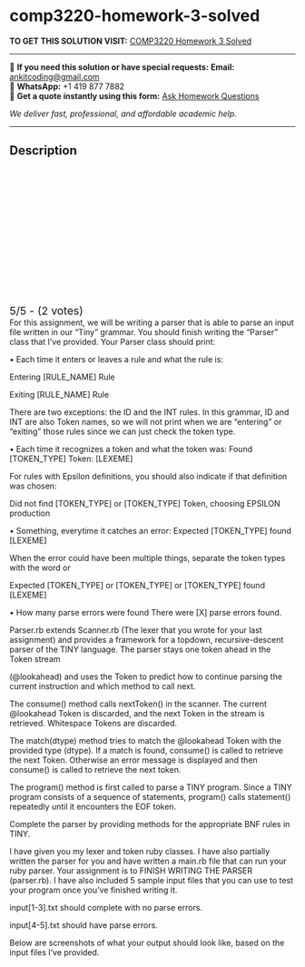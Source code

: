 # comp3220-homework-3-solved
**TO GET THIS SOLUTION VISIT:** [COMP3220 Homework 3 Solved](https://www.ankitcodinghub.com/product/comp3220-for-this-assignment-we-will-be-writing-a-parser-that-is-able-to-parse-an-input-file-written-in-our-tiny-grammar-you-should-finish-writing-the-parser-cl/)


---

📩 **If you need this solution or have special requests:** **Email:** ankitcoding@gmail.com  
📱 **WhatsApp:** +1 419 877 7882  
📄 **Get a quote instantly using this form:** [Ask Homework Questions](https://www.ankitcodinghub.com/services/ask-homework-questions/)

*We deliver fast, professional, and affordable academic help.*

---

<h2>Description</h2>



<div class="kk-star-ratings kksr-auto kksr-align-center kksr-valign-top" data-payload="{&quot;align&quot;:&quot;center&quot;,&quot;id&quot;:&quot;118107&quot;,&quot;slug&quot;:&quot;default&quot;,&quot;valign&quot;:&quot;top&quot;,&quot;ignore&quot;:&quot;&quot;,&quot;reference&quot;:&quot;auto&quot;,&quot;class&quot;:&quot;&quot;,&quot;count&quot;:&quot;2&quot;,&quot;legendonly&quot;:&quot;&quot;,&quot;readonly&quot;:&quot;&quot;,&quot;score&quot;:&quot;5&quot;,&quot;starsonly&quot;:&quot;&quot;,&quot;best&quot;:&quot;5&quot;,&quot;gap&quot;:&quot;4&quot;,&quot;greet&quot;:&quot;Rate this product&quot;,&quot;legend&quot;:&quot;5\/5 - (2 votes)&quot;,&quot;size&quot;:&quot;24&quot;,&quot;title&quot;:&quot;COMP3220 Homework 3 Solved&quot;,&quot;width&quot;:&quot;138&quot;,&quot;_legend&quot;:&quot;{score}\/{best} - ({count} {votes})&quot;,&quot;font_factor&quot;:&quot;1.25&quot;}">

<div class="kksr-stars">

<div class="kksr-stars-inactive">
            <div class="kksr-star" data-star="1" style="padding-right: 4px">


<div class="kksr-icon" style="width: 24px; height: 24px;"></div>
        </div>
            <div class="kksr-star" data-star="2" style="padding-right: 4px">


<div class="kksr-icon" style="width: 24px; height: 24px;"></div>
        </div>
            <div class="kksr-star" data-star="3" style="padding-right: 4px">


<div class="kksr-icon" style="width: 24px; height: 24px;"></div>
        </div>
            <div class="kksr-star" data-star="4" style="padding-right: 4px">


<div class="kksr-icon" style="width: 24px; height: 24px;"></div>
        </div>
            <div class="kksr-star" data-star="5" style="padding-right: 4px">


<div class="kksr-icon" style="width: 24px; height: 24px;"></div>
        </div>
    </div>

<div class="kksr-stars-active" style="width: 138px;">
            <div class="kksr-star" style="padding-right: 4px">


<div class="kksr-icon" style="width: 24px; height: 24px;"></div>
        </div>
            <div class="kksr-star" style="padding-right: 4px">


<div class="kksr-icon" style="width: 24px; height: 24px;"></div>
        </div>
            <div class="kksr-star" style="padding-right: 4px">


<div class="kksr-icon" style="width: 24px; height: 24px;"></div>
        </div>
            <div class="kksr-star" style="padding-right: 4px">


<div class="kksr-icon" style="width: 24px; height: 24px;"></div>
        </div>
            <div class="kksr-star" style="padding-right: 4px">


<div class="kksr-icon" style="width: 24px; height: 24px;"></div>
        </div>
    </div>
</div>


<div class="kksr-legend" style="font-size: 19.2px;">
            5/5 - (2 votes)    </div>
    </div>
For this assignment, we will be writing a parser that is able to parse an input file written in our “Tiny” grammar. You should finish writing the “Parser” class that I’ve provided. Your Parser class should print:

• Each time it enters or leaves a rule and what the rule is:

Entering [RULE_NAME] Rule

Exiting [RULE_NAME] Rule

There are two exceptions: the ID and the INT rules. In this grammar, ID and INT are also Token names, so we will not print when we are “entering” or “exiting” those rules since we can just check the token type.

• Each time it recognizes a token and what the token was: Found [TOKEN_TYPE] Token: [LEXEME]

For rules with Epsilon definitions, you should also indicate if that definition was chosen:

Did not find [TOKEN_TYPE] or [TOKEN_TYPE] Token, choosing EPSILON production

• Something, everytime it catches an error: Expected [TOKEN_TYPE] found [LEXEME]

When the error could have been multiple things, separate the token types with the word or

Expected [TOKEN_TYPE] or [TOKEN_TYPE] or [TOKEN_TYPE] found [LEXEME]

• How many parse errors were found There were [X] parse errors found.

Parser.rb extends Scanner.rb (The lexer that you wrote for your last assignment) and provides a framework for a topdown, recursive-descent parser of the TINY language. The parser stays one token ahead in the Token stream

(@lookahead) and uses the Token to predict how to continue parsing the current instruction and which method to call next.

The consume() method calls nextToken() in the scanner. The current @lookahead Token is discarded, and the next Token in the stream is retrieved. Whitespace Tokens are discarded.

The match(dtype) method tries to match the @lookahead Token with the provided type (dtype). If a match is found, consume() is called to retrieve the next Token. Otherwise an error message is displayed and then consume() is called to retrieve the next token.

The program() method is first called to parse a TINY program. Since a TINY program consists of a sequence of statements, program() calls statement() repeatedly until it encounters the EOF token.

Complete the parser by providing methods for the appropriate BNF rules in TINY.

I have given you my lexer and token ruby classes. I have also partially written the parser for you and have written a main.rb file that can run your ruby parser. Your assignment is to FINISH WRITING THE PARSER (parser.rb). I have also included 5 sample input files that you can use to test your program once you’ve finished writing it.

input[1-3].txt should complete with no parse errors.

input[4-5].txt should have parse errors.

Below are screenshots of what your output should look like, based on the input files I’ve provided.
